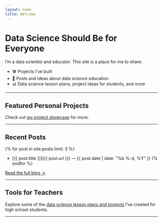 ```yaml
---
layout: home
title: Welcome
---
```


# Data Science Should Be for Everyone

I’m a data scientist and educator. This site is a place for me to share:
- 🛠️ Projects I've built
- 📓 Posts and ideas about data science education
- 📊 Data science lesson plans, project ideas for students, and more

---

## Featured Personal Projects

Check out [my project showcase](projects.html) for more.

---

## Recent Posts

{% for post in site.posts limit: 3 %}
- [{{ post.title }}]({{ post.url }}) — {{ post.date | date: "%b %-d, %Y" }}
{% endfor %}

[Read the full blog →](blog.html)

---

## Tools for Teachers

Explore some of the [data science lesson plans and projects](lessons.html) I’ve created for high school students.

---
